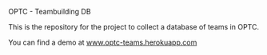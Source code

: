 OPTC - Teambuilding DB

This is the repository for the project to collect a database of 
teams in OPTC.

You can find a demo at www.optc-teams.herokuapp.com
